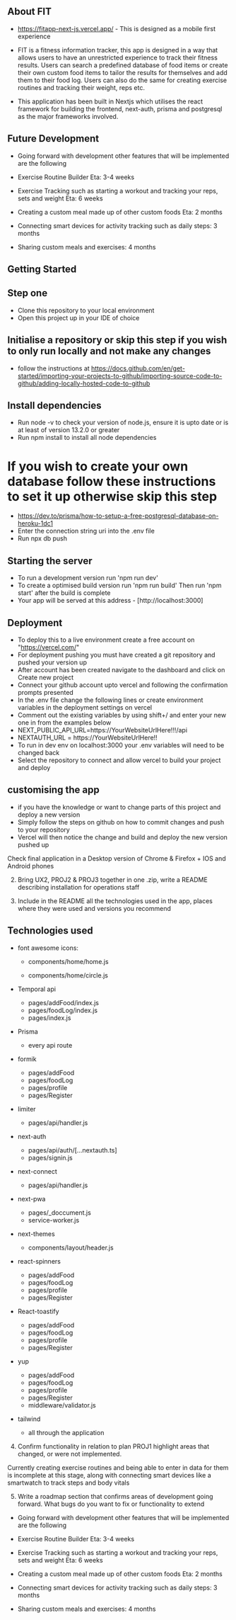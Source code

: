 ## About FIT

-   https://fitapp-next-js.vercel.app/ - This is designed as a mobile first experience

-   FIT is a fitness information tracker, this app is designed in a way that allows users to have an unrestricted experience to track their fitness results. Users can search a predefined database of food items or create their own custom food items to tailor the results for themselves and add them to their food log. Users can also do the same for creating exercise routines and tracking their weight, reps etc.

-   This application has been built in Nextjs which utilises the react framework for building the frontend, next-auth, prisma and postgresql as the major frameworks involved.

## Future Development

-   Going forward with development other features that will be implemented are the following

-   Exercise Routine Builder Eta: 3-4 weeks
-   Exercise Tracking such as starting a workout and tracking your reps, sets and weight Eta: 6 weeks
-   Creating a custom meal made up of other custom foods Eta: 2 months
-   Connecting smart devices for activity tracking such as daily steps: 3 months
-   Sharing custom meals and exercises: 4 months

## Getting Started

## Step one

-   Clone this repository to your local environment
-   Open this project up in your IDE of choice

## Initialise a repository or skip this step if you wish to only run locally and not make any changes

-   follow the instructions at https://docs.github.com/en/get-started/importing-your-projects-to-github/importing-source-code-to-github/adding-locally-hosted-code-to-github

## Install dependencies

-   Run node -v to check your version of node.js, ensure it is upto date or is at least of version 13.2.0 or greater
-   Run npm install to install all node dependencies

# If you wish to create your own database follow these instructions to set it up otherwise skip this step

-   https://dev.to/prisma/how-to-setup-a-free-postgresql-database-on-heroku-1dc1
-   Enter the connection string uri into the .env file
-   Run npx db push

## Starting the server

-   To run a development version run 'npm run dev'
-   To create a optimised build version run 'npm run build' Then run 'npm start' after the build is complete
-   Your app will be served at this address - [http://localhost:3000]

## Deployment

-   To deploy this to a live environment create a free account on "https://vercel.com/"
-   For deployment pushing you must have created a git repository and pushed your version up
-   After account has been created navigate to the dashboard and click on Create new project
-   Connect your github account upto vercel and following the confirmation prompts presented
-   In the .env file change the following lines or create environment variables in the deployment settings on vercel
-   Comment out the existing variables by using shift+/ and enter your new one in from the examples below
-   NEXT_PUBLIC_API_URL=https://YourWebsiteUrlHere!!!/api
-   NEXTAUTH_URL = https://YourWebsiteUrlHere!!
-   To run in dev env on localhost:3000 your .env variables will need to be changed back
-   Select the repository to connect and allow vercel to build your project and deploy

## customising the app

-   if you have the knowledge or want to change parts of this project and deploy a new version
-   Simply follow the steps on github on how to commit changes and push to your repository
-   Vercel will then notice the change and build and deploy the new version pushed up

Check final application in a Desktop version of Chrome & Firefox + IOS
and Android phones

2. Bring UX2, PROJ2 & PROJ3 together in one .zip, write a README
   describing installation for operations staff

3. Include in the README all the technologies used in the app, places
   where they were used and versions you recommend


## Technologies used

-   font awesome icons:

    -   components/home/home.js

    -   components/home/circle.js

-   Temporal api

    -   pages/addFood/index.js
    -   pages/foodLog/index.js
    -   pages/index.js

-   Prisma

    -   every api route

-   formik

    -   pages/addFood
    -   pages/foodLog
    -   pages/profile
    -   pages/Register

-   limiter

    -   pages/api/handler.js

-   next-auth

    -   pages/api/auth/[...nextauth.ts]
    -   pages/signin.js

-   next-connect

    -   pages/api/handler.js

-   next-pwa

    -   pages/\_doccument.js
    -   service-worker.js

-   next-themes

    -   components/layout/header.js

-   react-spinners

    -   pages/addFood
    -   pages/foodLog
    -   pages/profile
    -   pages/Register

-   React-toastify

    -   pages/addFood
    -   pages/foodLog
    -   pages/profile
    -   pages/Register

-   yup

    -   pages/addFood
    -   pages/foodLog
    -   pages/profile
    -   pages/Register
    -   middleware/validator.js

-   tailwind
    -   all through the application

4. Confirm functionality in relation to plan PROJ1 highlight areas that
   changed, or were not implemented.

Currently creating exercise routines and being able to enter in data for them is incomplete at this stage, along with connecting smart devices like a smartwatch to track steps and body vitals


5. Write a roadmap section that confirms areas of development going
   forward. What bugs do you want to fix or functionality to extend

-   Going forward with development other features that will be implemented are the following

-   Exercise Routine Builder Eta: 3-4 weeks
-   Exercise Tracking such as starting a workout and tracking your reps, sets and weight Eta: 6 weeks
-   Creating a custom meal made up of other custom foods Eta: 2 months
-   Connecting smart devices for activity tracking such as daily steps: 3 months
-   Sharing custom meals and exercises: 4 months

